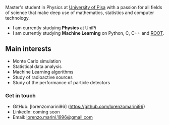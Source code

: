 Master's student in Physics at [University of Pisa](https://www.unipi.it/index.php/lauree/corso/10452) with a passion for all fields of science that make deep use of mathematics, statistics and computer technology.

- I am currently studying **Physics** at UniPi
- I am currently studying **Machine Learning** on Python, C, C++ and [ROOT](https://root.cern).

## Main interests
- Monte Carlo simulation
- Statistical data analysis
- Machine Learning algorithms
- Study of radioactive sources
- Study of the performance of particle detectors

### Get in touch
- GitHub: [lorenzomarini96] (https://github.com/lorenzomarini96)
- LinkedIn: coming soon
- Email: lorenzo.marini.1996@gmail.com

<!---
lorenzomarini96/lorenzomarini96 is a ✨ special ✨ repository because its `README.md` (this file) appears on your GitHub profile.
You can click the Preview link to take a look at your changes.
--->
